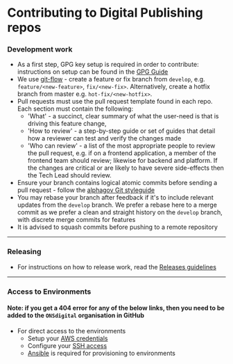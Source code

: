 Contributing to Digital Publishing repos
========================================

### Development work
* As a first step, GPG key setup is required in order to contribute: instructions on setup can be found in the [GPG Guide](GPG.md)
* We use [git-flow](https://www.atlassian.com/git/tutorials/comparing-workflows/gitflow-workflow) - create a feature or fix branch from `develop`, e.g. `feature/<new-feature>`, `fix/<new-fix>`. Alternatively, create a hotfix branch from master e.g. `hot-fix/<new-hotfix>`.
* Pull requests must use the pull request template found in each repo. Each section must contain the following:
  * 'What' - a succinct, clear summary of what the user-need is that is driving this feature change,
  * 'How to review' - a step-by-step guide or set of guides that detail how a reviewer can test and verify the changes made
  * 'Who can review' - a list of the most appropriate people to review the pull request,
    e.g. if on a frontend application, a member of the frontend team should review; likewise for backend and platform.
    If the changes are critical or are likely to have severe side-effects then the Tech Lead should review.
* Ensure your branch contains logical atomic commits before sending a pull request - follow the [alphagov Git styleguide](https://github.com/alphagov/styleguides/blob/master/git.md)
* You may rebase your branch after feedback if it's to include relevant updates from the `develop` branch. We prefer a rebase here to a merge commit as we
  prefer a clean and straight history on the `develop` branch, with discrete merge commits for features
* It is advised to squash commits before pushing to a remote repository 
-----
### Releasing
* For instructions on how to release work, read the [Releases guidelines](RELEASES.md)
----

### Access to Environments
#### Note: if you get a 404 error for any of the below links, then you need to be added to the `ONSdigital` organisation in GitHub
* For direct access to the environments
    * Setup your [AWS credentials](https://github.com/ONSdigital/dp-setup/blob/develop/AWS-CREDENTIALS.md)
    * Configure your [SSH access](https://github.com/ONSdigital/dp-setup/blob/develop/SSH-ACCESS.md)
    * [Ansible](https://github.com/ONSdigital/dp-ci/tree/master/ansible#prerequisites) is required for provisioning to environments
